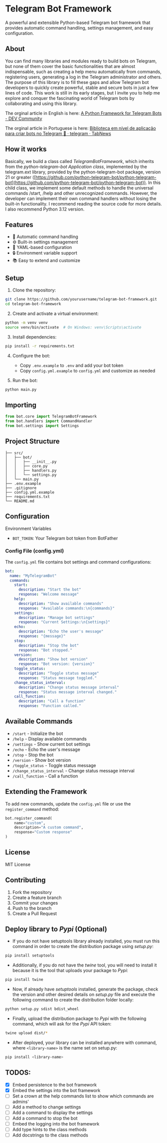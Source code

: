# Telegram Bot Framework

A powerful and extensible Python-based Telegram bot framework that provides automatic command handling, settings management, and easy configuration.

## About

You can find many libraries and modules ready to build bots on Telegram, but none of them cover the basic functionalities that are almost indispensable, such as creating a help menu automatically from commands, registering users, generating a log in the Telegram administrator and others. The purpose of this library is to fill these gaps and allow Telegram bot developers to quickly create powerful, stable and secure bots in just a few lines of code. This work is still in its early stages, but I invite you to help me explore and conquer the fascinating world of Telegram bots by collaborating and using this library.

The orginal article in English is here: [A Python Framework for Telegram Bots - DEV Community](https://dev.to/gersonfreire/a-python-framework-for-telegram-bots-238f)

The orginal article in Portuguese is here: [Biblioteca em nível de aplicação para criar bots no Telegram 🤖 · telegram · TabNews](https://www.tabnews.com.br/telegram/biblioteca-de-nivel-de-aplicativo-para-criar-bots-no-telegram)

## How it works

Basically, we build a class called *TelegramBotFramework*, which inherits from the *python-telegram-bot Application class*, implemented by the telegram.ext library, provided by the python-telegram-bot package, version 21 or greater ([https://github.com/python-telegram-bot/python-telegram-bot](https://github.com/python-telegram-bot/python-telegram-bot)). In this child class, we implement some default methods to handle the universal commands /start, /help and other unrecognized commands. However, the developer can implement their own command handlers without losing the built-in functionality. I recommend reading the source code for more details. I also recommend Python 3.12 version.

## Features

- 🚀 Automatic command handling
- ⚙️ Built-in settings management
- 📝 YAML-based configuration
- 🔒 Environment variable support
- 📚 Easy to extend and customize

## Setup

1. Clone the repository:

```bash
git clone https://github.com/yourusername/telegram-bot-framework.git
cd telegram-bot-framework
```

2. Create and activate a virtual environment:

```bash
python -m venv venv
source venv/bin/activate  # On Windows: venv\Scripts\activate
```

3. Install dependencies:

```bash
pip install -r requirements.txt
```

4. Configure the bot:

   - Copy `.env.example` to `.env` and add your bot token
   - Copy `config.yml.example` to `config.yml` and customize as needed
5. Run the bot:

```bash
python main.py
```

## Importing

```python
from bot.core import TelegramBotFramework
from bot.handlers import CommandHandler
from bot.settings import Settings
```

## Project Structure

```
├── src/
│   ├── bot/
│   │   ├── __init__.py
│   │   ├── core.py
│   │   ├── handlers.py
│   │   └── settings.py
│   └── main.py
├── .env.example
├── .gitignore
├── config.yml.example
├── requirements.txt
└── README.md
```

## Configuration

 Environment Variables

- `BOT_TOKEN`: Your Telegram bot token from BotFather

### Config File (config.yml)

The `config.yml` file contains bot settings and command configurations:

```yaml
bot:
  name: "MyTelegramBot"
  commands:
    start:
      description: "Start the bot"
      response: "Welcome message"
    help:
      description: "Show available commands"
      response: "Available commands:\n{commands}"
    settings:
      description: "Manage bot settings"
      response: "Current Settings:\n{settings}"
    echo:
      description: "Echo the user's message"
      response: "{message}"
    stop:
      description: "Stop the bot"
      response: "Bot stopped."
    version:
      description: "Show bot version"
      response: "Bot version: {version}"
    toggle_status:
      description: "Toggle status message"
      response: "Status message toggled."
    change_status_interval:
      description: "Change status message interval"
      response: "Status message interval changed."
    call_function:
      description: "Call a function"
      response: "Function called."
```

## Available Commands

- `/start` - Initialize the bot
- `/help` - Display available commands
- `/settings` - Show current bot settings
- `/echo` - Echo the user's message
- `/stop` - Stop the bot
- `/version` - Show bot version
- `/toggle_status` - Toggle status message
- `/change_status_interval` - Change status message interval
- `/call_function` - Call a function

## Extending the Framework

To add new commands, update the `config.yml` file or use the `register_command` method:

```python
bot.register_command(
    name="custom",
    description="A custom command",
    response="Custom response"
)
```

## License

MIT License

## Contributing

1. Fork the repository
2. Create a feature branch
3. Commit your changes
4. Push to the branch
5. Create a Pull Request

## Deploy library to *Pypi* (Optional)

* If you do not have setuptools library already installed, you must run this command in order to create the distribution package using *setup.py*:

```bash
pip install setuptools
```

* Additionally, if you do not have the *twine* tool, you will need to install it because it is the tool that uploads your package to *Pypi*:

```bash
pip install twine
```

* Now, if already have *setuptools* installed, generate the package, check the version and other desired details on *setup.py* file and execute the following command to create the distribution folder locally:

```bash
python setup.py sdist bdist_wheel
```

* Finally, upload the distribution package to *Pypi* with the following command, which will ask for the *Pypi* API token:

```bash
twine upload dist/*
```

* After deployed, your library can be installed anywhere with command, where `<library-name>` is the name set on setup.py:

```bash
pip install <library-name>
```

## TODOS:

* [X] Embed persistence to the bot framework
* [X] Embed the settings into the bot framework
* [ ] Set a crown at the help commands list to show which commands are admins'
* [ ] Add a method to change settings
* [ ] Add a command to display the settings
* [ ] Add a command to stop the bot
* [ ] Embed the logging into the bot framework
* [ ] Add type hints to the class methods
* [ ] Add docstrings to the class methods
